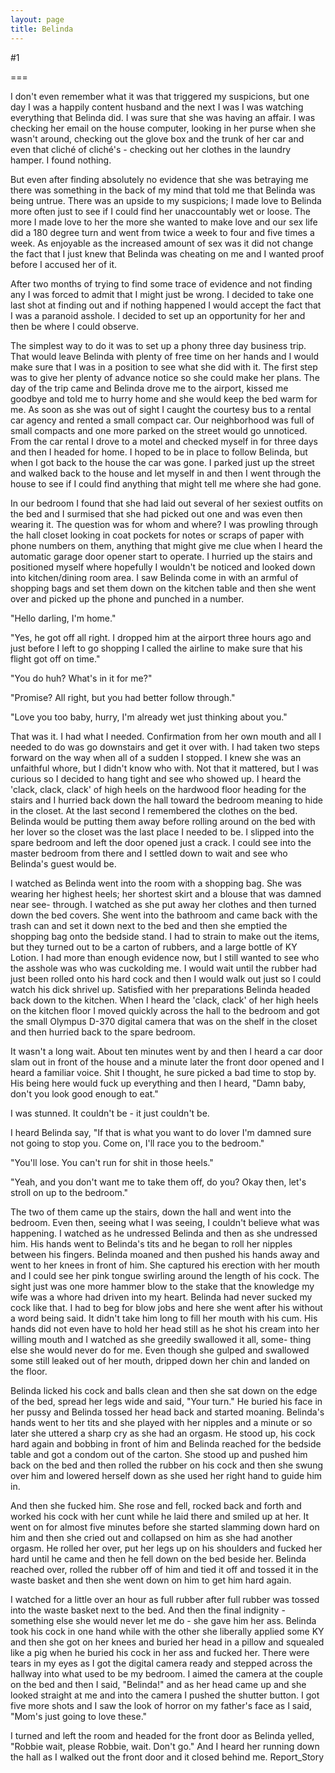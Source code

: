 ```yaml
---
layout: page
title: Belinda
---
```

#1 

===

I don't even remember what it was that triggered my suspicions, but one day I was a happily content husband and the next I was I was watching everything that Belinda did. I was sure that she was having an affair. I was checking her email on the house computer, looking in her purse when she wasn't around, checking out the glove box and the trunk of her car and even that cliché of cliché's - checking out her clothes in the laundry hamper. I found nothing. 

But even after finding absolutely no evidence that she was betraying me there was something in the back of my mind that told me that Belinda was being untrue. There was an upside to my suspicions; I made love to Belinda more often just to see if I could find her unaccountably wet or loose. The more I made love to her the more she wanted to make love and our sex life did a 180 degree turn and went from twice a week to four and five times a week. As enjoyable as the increased amount of sex was it did not change the fact that I just knew that Belinda was cheating on me and I wanted proof before I accused her of it. 

After two months of trying to find some trace of evidence and not finding any I was forced to admit that I might just be wrong. I decided to take one last shot at finding out and if nothing happened I would accept the fact that I was a paranoid asshole. I decided to set up an opportunity for her and then be where I could observe. 

The simplest way to do it was to set up a phony three day business trip. That would leave Belinda with plenty of free time on her hands and I would make sure that I was in a position to see what she did with it. The first step was to give her plenty of advance notice so she could make her plans. The day of the trip came and Belinda drove me to the airport, kissed me goodbye and told me to hurry home and she would keep the bed warm for me. As soon as she was out of sight I caught the courtesy bus to a rental car agency and rented a small compact car. Our neighborhood was full of small compacts and one more parked on the street would go unnoticed. From the car rental I drove to a motel and checked myself in for three days and then I headed for home. I hoped to be in place to follow Belinda, but when I got back to the house the car was gone. I parked just up the street and walked back to the house and let myself in and then I went through the house to see if I could find anything that might tell me where she had gone. 

In our bedroom I found that she had laid out several of her sexiest outfits on the bed and I surmised that she had picked out one and was even then wearing it. The question was for whom and where? I was prowling through the hall closet looking in coat pockets for notes or scraps of paper with phone numbers on them, anything that might give me clue when I heard the automatic garage door opener start to operate. I hurried up the stairs and positioned myself where hopefully I wouldn't be noticed and looked down into kitchen/dining room area. I saw Belinda come in with an armful of shopping bags and set them down on the kitchen table and then she went over and picked up the phone and punched in a number. 

"Hello darling, I'm home." 

"Yes, he got off all right. I dropped him at the airport three hours ago and just before I left to go shopping I called the airline to make sure that his flight got off on time." 

"You do huh? What's in it for me?" 

"Promise? All right, but you had better follow through." 

"Love you too baby, hurry, I'm already wet just thinking about you." 

That was it. I had what I needed. Confirmation from her own mouth and all I needed to do was go downstairs and get it over with. I had taken two steps forward on the way when all of a sudden I stopped. I knew she was an unfaithful whore, but I didn't know who with. Not that it mattered, but I was curious so I decided to hang tight and see who showed up. I heard the 'clack, clack, clack' of high heels on the hardwood floor heading for the stairs and I hurried back down the hall toward the bedroom meaning to hide in the closet. At the last second I remembered the clothes on the bed. Belinda would be putting them away before rolling around on the bed with her lover so the closet was the last place I needed to be. I slipped into the spare bedroom and left the door opened just a crack. I could see into the master bedroom from there and I settled down to wait and see who Belinda's guest would be. 

I watched as Belinda went into the room with a shopping bag. She was wearing her highest heels; her shortest skirt and a blouse that was damned near see- through. I watched as she put away her clothes and then turned down the bed covers. She went into the bathroom and came back with the trash can and set it down next to the bed and then she emptied the shopping bag onto the bedside stand. I had to strain to make out the items, but they turned out to be a carton of rubbers, and a large bottle of KY Lotion. I had more than enough evidence now, but I still wanted to see who the asshole was who was cuckolding me. I would wait until the rubber had just been rolled onto his hard cock and then I would walk out just so I could watch his dick shrivel up. Satisfied with her preparations Belinda headed back down to the kitchen. When I heard the 'clack, clack' of her high heels on the kitchen floor I moved quickly across the hall to the bedroom and got the small Olympus D-370 digital camera that was on the shelf in the closet and then hurried back to the spare bedroom. 

It wasn't a long wait. About ten minutes went by and then I heard a car door slam out in front of the house and a minute later the front door opened and I heard a familiar voice. Shit I thought, he sure picked a bad time to stop by. His being here would fuck up everything and then I heard, "Damn baby, don't you look good enough to eat." 

I was stunned. It couldn't be - it just couldn't be. 

I heard Belinda say, "If that is what you want to do lover I'm damned sure not going to stop you. Come on, I'll race you to the bedroom." 

"You'll lose. You can't run for shit in those heels." 

"Yeah, and you don't want me to take them off, do you? Okay then, let's stroll on up to the bedroom." 

The two of them came up the stairs, down the hall and went into the bedroom. Even then, seeing what I was seeing, I couldn't believe what was happening. I watched as he undressed Belinda and then as she undressed him. His hands went to Belinda's tits and he began to roll her nipples between his fingers. Belinda moaned and then pushed his hands away and went to her knees in front of him. She captured his erection with her mouth and I could see her pink tongue swirling around the length of his cock. The sight just was one more hammer blow to the stake that the knowledge my wife was a whore had driven into my heart. Belinda had never sucked my cock like that. I had to beg for blow jobs and here she went after his without a word being said. It didn't take him long to fill her mouth with his cum. His hands did not even have to hold her head still as he shot his cream into her willing mouth and I watched as she greedily swallowed it all, some- thing else she would never do for me. Even though she gulped and swallowed some still leaked out of her mouth, dripped down her chin and landed on the floor. 

Belinda licked his cock and balls clean and then she sat down on the edge of the bed, spread her legs wide and said, "Your turn." He buried his face in her pussy and Belinda tossed her head back and started moaning. Belinda's hands went to her tits and she played with her nipples and a minute or so later she uttered a sharp cry as she had an orgasm. He stood up, his cock hard again and bobbing in front of him and Belinda reached for the bedside table and got a condom out of the carton. She stood up and pushed him back on the bed and then rolled the rubber on his cock and then she swung over him and lowered herself down as she used her right hand to guide him in. 

And then she fucked him. She rose and fell, rocked back and forth and worked his cock with her cunt while he laid there and smiled up at her. It went on for almost five minutes before she started slamming down hard on him and then she cried out and collapsed on him as she had another orgasm. He rolled her over, put her legs up on his shoulders and fucked her hard until he came and then he fell down on the bed beside her. Belinda reached over, rolled the rubber off of him and tied it off and tossed it in the waste basket and then she went down on him to get him hard again. 

I watched for a little over an hour as full rubber after full rubber was tossed into the waste basket next to the bed. And then the final indignity - something else she would never let me do - she gave him her ass. Belinda took his cock in one hand while with the other she liberally applied some KY and then she got on her knees and buried her head in a pillow and squealed like a pig when he buried his cock in her ass and fucked her. There were tears in my eyes as I got the digital camera ready and stepped across the hallway into what used to be my bedroom. I aimed the camera at the couple on the bed and then I said, "Belinda!" and as her head came up and she looked straight at me and into the camera I pushed the shutter button. I got five more shots and I saw the look of horror on my father's face as I said, "Mom's just going to love these." 

I turned and left the room and headed for the front door as Belinda yelled, "Robbie wait, please Robbie, wait. Don't go." And I heard her running down the hall as I walked out the front door and it closed behind me. Report_Story 
